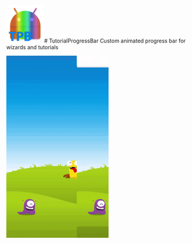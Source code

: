 <img src="https://github.com/RonyBrosh/TutorialProgressBar/blob/master/Graphics/ic_launcher.png" width="100" height="100"># TutorialProgressBar
Custom animated progress bar for wizards and tutorials

<img src="https://github.com/RonyBrosh/TutorialProgressBar/blob/master/Graphics/kidoz_demo.gif" width="270" height="480">
</br>






